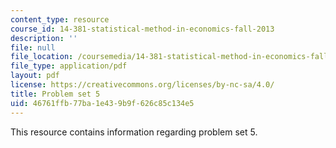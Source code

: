 ```yaml
---
content_type: resource
course_id: 14-381-statistical-method-in-economics-fall-2013
description: ''
file: null
file_location: /coursemedia/14-381-statistical-method-in-economics-fall-2013/46761ffb77ba1e439b9f626c85c134e5_MIT14_381F13_ps5_2007.pdf
file_type: application/pdf
layout: pdf
license: https://creativecommons.org/licenses/by-nc-sa/4.0/
title: Problem set 5
uid: 46761ffb-77ba-1e43-9b9f-626c85c134e5
---
```

This resource contains information regarding problem set 5.